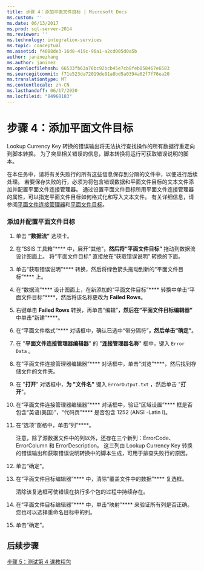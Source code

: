 ```yaml
---
title: 步骤 4：添加平面文件目标 | Microsoft Docs
ms.custom: ''
ms.date: 06/13/2017
ms.prod: sql-server-2014
ms.reviewer: ''
ms.technology: integration-services
ms.topic: conceptual
ms.assetid: f4088de3-16d8-419c-96a1-a2cd005d0a5b
author: janinezhang
ms.author: janinez
ms.openlocfilehash: 66533fb63a76bc92bcb45e7cb8feb058467e6583
ms.sourcegitcommit: f71e523da72019de81a8bd5a0394a62f7f76ea20
ms.translationtype: MT
ms.contentlocale: zh-CN
ms.lasthandoff: 06/17/2020
ms.locfileid: "84968183"
---
```

# <a name="step-4-adding-a-flat-file-destination"></a>步骤 4：添加平面文件目标
  Lookup Currency Key 转换的错误输出将无法执行查找操作的所有数据行重定向到脚本转换。 为了突显相关错误的信息，脚本转换将运行可获取错误说明的脚本。  
  
 在本任务中，请将有关失败行的所有这些信息保存到分隔的文件中，以便进行后续处理。 若要保存失败的行，必须为将包含错误数据和平面文件目标的文本文件添加并配置平面文件连接管理器。 通过设置平面文件目标所用平面文件连接管理器的属性，可以指定平面文件目标如何格式化和写入文本文件。 有关详细信息，请参阅[平面文件连接管理器](connection-manager/file-connection-manager.md)和[平面文件目标](data-flow/flat-file-destination.md)。  
  
### <a name="to-add-and-configure-a-flat-file-destination"></a>添加并配置平面文件目标  
  
1.  单击 **“数据流”** 选项卡。  
  
2.  在“SSIS 工具箱”**** 中，展开“其他”****，然后将“平面文件目标”**** 拖动到数据流设计图面上。 将“平面文件目标”  直接放在“获取错误说明”  转换的下面。  
  
3.  单击“获取错误说明”**** 转换，然后将绿色箭头拖动到新的“平面文件目标”**** 上。  
  
4.  在“数据流”**** 设计图面上，在新添加的“平面文件目标”**** 转换中单击“平面文件目标”****，然后将该名称更改为 **Failed Rows**。  
  
5.  右键单击 **Failed Rows** 转换，再单击“编辑”****，然后在”平面文件目标编辑器”**** 中单击“新建”****。  
  
6.  在“平面文件格式”**** 对话框中，确认已选中“带分隔符”****，然后单击“确定”****。  
  
7.  在 "**平面文件连接管理器编辑器**" 的 "**连接管理器名称**" 框中，键入 `Error Data` 。  
  
8.  在“平面文件连接管理器编辑器”**** 对话框中，单击“浏览”****，然后找到存储文件的文件夹。  
  
9. 在 "**打开**" 对话框中，**为 "文件名"** 键入 `ErrorOutput.txt` ，然后单击 "**打开**"。  
  
10. 在“平面文件连接管理器编辑器”**** 对话框中，验证“区域设置”**** 框是否包含“英语(美国)”，“代码页”**** 是否包含 1252 (ANSI -Latin I)。  
  
11. 在“选项”窗格中，单击“列”****。  
  
     注意，除了源数据文件中的列以外，还存在三个新列：ErrorCode、ErrorColumn 和 ErrorDescription。 这三列由 Lookup Currency Key 转换的错误输出和获取错误说明转换中的脚本生成，可用于排查失败行的原因。  
  
12. 单击“确定”。  
  
13. 在“平面文件目标编辑器”**** 中，清除“覆盖文件中的数据”**** 复选框。  
  
     清除该复选框可使错误在执行多个包的过程中持续存在。  
  
14. 在“平面文件目标编辑器”**** 中，单击“映射”**** 来验证所有列是否正确。 您也可以选择重命名目标中的列。  
  
15. 单击“确定”。  
  
## <a name="next-steps"></a>后续步骤  
 [步骤 5：测试第 4 课教程包](../integration-services/lesson-4-5-testing-the-lesson-4-tutorial-package.md)  
  
  
